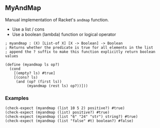 ## MyAndMap

Manual implementation of Racket's `andmap` function. 
- Use a list / cons
- Use a boolean (lambda) function or logical operator 

```racket 
; myandmap : (X) [List-of X] [X -> Boolean] -> Boolean
; Returns whether the predicate is true for all elements in the list
; append the ? suffix to make this function explicitly return boolean values

(define (myandmap ls op?)
  (cond
    [(empty? ls) #true]
    [(cons? ls)
     (and (op? (first ls))
          (myandmap (rest ls) op?))]))
```  
### Examples  
```racket 
(check-expect (myandmap (list 10 5 2) positive?) #true)
(check-expect (myandmap (list) positive?) #true)
(check-expect (myandmap (list "6" "24" "str") string?) #true)
(check-expect (myandmap (list "false" #t) boolean?) #false)
```
